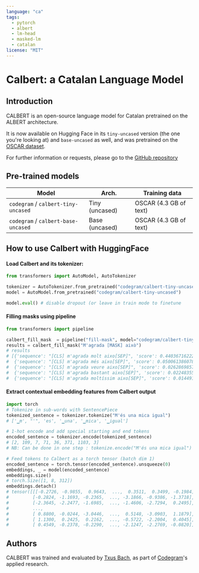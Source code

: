 ```yaml
---
language: "ca"
tags:
  - pytorch
  - albert
  - lm-head
  - masked-lm
  - catalan
license: "MIT"
---
```


# Calbert: a Catalan Language Model

## Introduction

CALBERT is an open-source language model for Catalan pretrained on the ALBERT architecture.

It is now available on Hugging Face in its `tiny-uncased` version (the one you're looking at) and `base-uncased` as well, and was pretrained on the [OSCAR dataset](https://traces1.inria.fr/oscar/).

For further information or requests, please go to the [GitHub repository](https://github.com/codegram/calbert)

## Pre-trained models

| Model                               | Arch.          | Training data          |
| ----------------------------------- | -------------- | ---------------------- |
| `codegram` / `calbert-tiny-uncased` | Tiny (uncased) | OSCAR (4.3 GB of text) |
| `codegram` / `calbert-base-uncased` | Base (uncased) | OSCAR (4.3 GB of text) |

## How to use Calbert with HuggingFace

#### Load Calbert and its tokenizer:

```python
from transformers import AutoModel, AutoTokenizer

tokenizer = AutoTokenizer.from_pretrained("codegram/calbert-tiny-uncased")
model = AutoModel.from_pretrained("codegram/calbert-tiny-uncased")

model.eval() # disable dropout (or leave in train mode to finetune
```

#### Filling masks using pipeline

```python
from transformers import pipeline

calbert_fill_mask  = pipeline("fill-mask", model="codegram/calbert-tiny-uncased", tokenizer="codegram/calbert-tiny-uncased")
results = calbert_fill_mask("M'agrada [MASK] això")
# results
# [{'sequence': "[CLS] m'agrada molt aixo[SEP]", 'score': 0.4403671622276306, 'token': 61},
#  {'sequence': "[CLS] m'agrada més aixo[SEP]", 'score': 0.050061386078596115, 'token': 43},
#  {'sequence': "[CLS] m'agrada veure aixo[SEP]", 'score': 0.026286985725164413, 'token': 157},
#  {'sequence': "[CLS] m'agrada bastant aixo[SEP]", 'score': 0.022483550012111664, 'token': 2143},
#  {'sequence': "[CLS] m'agrada moltíssim aixo[SEP]", 'score': 0.014491282403469086, 'token': 4867}]

```

#### Extract contextual embedding features from Calbert output

```python
import torch
# Tokenize in sub-words with SentencePiece
tokenized_sentence = tokenizer.tokenize("M'és una mica igual")
# ['▁m', "'", 'es', '▁una', '▁mica', '▁igual']

# 1-hot encode and add special starting and end tokens
encoded_sentence = tokenizer.encode(tokenized_sentence)
# [2, 109, 7, 71, 36, 371, 1103, 3]
# NB: Can be done in one step : tokenize.encode("M'és una mica igual")

# Feed tokens to Calbert as a torch tensor (batch dim 1)
encoded_sentence = torch.tensor(encoded_sentence).unsqueeze(0)
embeddings, _ = model(encoded_sentence)
embeddings.size()
# torch.Size([1, 8, 312])
embeddings.detach()
# tensor([[[-0.2726, -0.9855,  0.9643,  ...,  0.3511,  0.3499, -0.1984],
#         [-0.2824, -1.1693, -0.2365,  ..., -3.1866, -0.9386, -1.3718],
#         [-2.3645, -2.2477, -1.6985,  ..., -1.4606, -2.7294,  0.2495],
#         ...,
#         [ 0.8800, -0.0244, -3.0446,  ...,  0.5148, -3.0903,  1.1879],
#         [ 1.1300,  0.2425,  0.2162,  ..., -0.5722, -2.2004,  0.4045],
#         [ 0.4549, -0.2378, -0.2290,  ..., -2.1247, -2.2769, -0.0820]]])
```

## Authors

CALBERT was trained and evaluated by [Txus Bach](https://twitter.com/txustice), as part of [Codegram](https://www.codegram.com)'s applied research.
